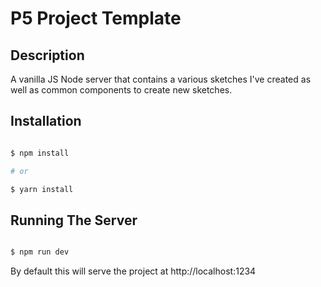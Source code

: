 


# P5 Project Template

## Description

A vanilla JS Node server that contains a various sketches I've created as well as common components to create new sketches.

## Installation

```bash

$ npm install

# or

$ yarn install

```

## Running The Server

```bash

$ npm run dev

```

By default this will serve the project at http://localhost:1234
